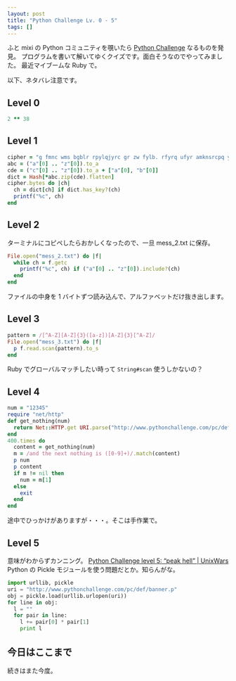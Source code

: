 ```yaml
---
layout: post
title: "Python Challenge Lv. 0 - 5"
tags: []
---
```


ふと mixi の Python コミュニティを覗いたら [Python Challenge](http://www.pythonchallenge.com) なるものを発見。
プログラムを書いて解いてゆくクイズです。面白そうなのでやってみました。
最近マイブームな Ruby で。

以下、ネタバレ注意です。

## Level 0

```rb
2 ** 38
```

## Level 1

```rb
cipher = "g fmnc wms bgblr rpylqjyrc gr zw fylb. rfyrq ufyr amknsrcpq ypc dmp. bmgle gr gl zw fylb gq glcddgagclr ylb rfyr'q ufw rfgq rcvr gq qm jmle. sqgle qrpgle.kyicrpylq() gq pcamkkclbcb. lmu ynnjw ml rfc spj."
abc = ("a"[0] .. "z"[0]).to_a
cde = ("c"[0] .. "z"[0]).to_a + ["a"[0], "b"[0]]
dict = Hash[*abc.zip(cde).flatten]
cipher.bytes do |ch|
  ch = dict[ch] if dict.has_key?(ch)
  printf("%c", ch)
end
```

## Level 2

ターミナルにコピペしたらおかしくなったので、一旦 mess_2.txt に保存。

```rb
File.open("mess_2.txt") do |f|
  while ch = f.getc
    printf("%c", ch) if ("a"[0] .. "z"[0]).include?(ch)
  end
end
```

ファイルの中身を 1 バイトずつ読み込んで、アルファベットだけ抜き出します。

## Level 3

```rb
pattern = /[^A-Z][A-Z]{3}([a-z])[A-Z]{3}[^A-Z]/
File.open("mess_3.txt") do |f|
  p f.read.scan(pattern).to_s
end
```

Ruby でグローバルマッチしたい時って `String#scan` 使うしかないの？

## Level 4

```rb
num = "12345"
require "net/http"
def get_nothing(num)
  return Net::HTTP.get URI.parse("http://www.pythonchallenge.com/pc/def/linkedlist.php?nothing=" + num)
end
400.times do
  content = get_nothing(num)
  m = /and the next nothing is ([0-9]+)/.match(content)
  p num
  p content
  if m != nil then
    num = m[1]
  else
    exit
  end
end
```

途中でひっかけがありますが・・・。そこは手作業で。

## Level 5

意味がわからずカンニング。
[Python Challenge level 5: “peak hell” | UnixWars](http://unixwars.com/2007/09/11/python-challenge-level-5-peak-hell/?wscr=1280x800)
Python の Pickle モジュールを使う問題だとか。知らんがな。

```py
import urllib, pickle
uri = "http://www.pythonchallenge.com/pc/def/banner.p"
obj = pickle.load(urllib.urlopen(uri))
for line in obj:
  l = ""
  for pair in line:
    l += pair[0] * pair[1]
    print l
```

## 今日はここまで

続きはまた今度。
